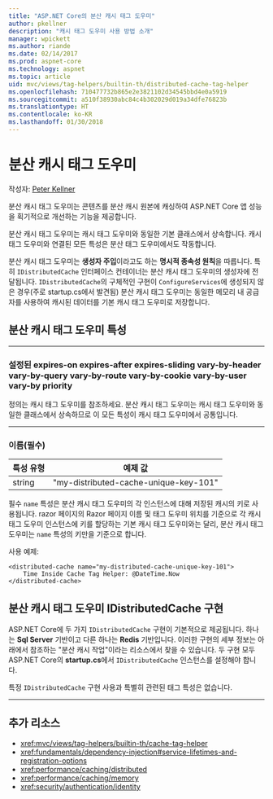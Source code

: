 ```yaml
---
title: "ASP.NET Core의 분산 캐시 태그 도우미"
author: pkellner
description: "캐시 태그 도우미 사용 방법 소개"
manager: wpickett
ms.author: riande
ms.date: 02/14/2017
ms.prod: aspnet-core
ms.technology: aspnet
ms.topic: article
uid: mvc/views/tag-helpers/builtin-th/distributed-cache-tag-helper
ms.openlocfilehash: 710477732b865e2e3821102d34545bbd4e0a5919
ms.sourcegitcommit: a510f38930abc84c4b302029d019a34dfe76823b
ms.translationtype: HT
ms.contentlocale: ko-KR
ms.lasthandoff: 01/30/2018
---
```

# <a name="distributed-cache-tag-helper"></a>분산 캐시 태그 도우미

작성자: [Peter Kellner](http://peterkellner.net) 


분산 캐시 태그 도우미는 콘텐츠를 분산 캐시 원본에 캐싱하여 ASP.NET Core 앱 성능을 획기적으로 개선하는 기능을 제공합니다.

분산 캐시 태그 도우미는 캐시 태그 도우미와 동일한 기본 클래스에서 상속합니다.  캐시 태그 도우미와 연결된 모든 특성은 분산 태그 도우미에서도 작동합니다.


분산 캐시 태그 도우미는 **생성자 주입**이라고도 하는 **명시적 종속성 원칙**을 따릅니다.  특히 `IDistributedCache` 인터페이스 컨테이너는 분산 캐시 태그 도우미의 생성자에 전달됩니다.  `IDistributedCache`의 구체적인 구현이 `ConfigureServices`에 생성되지 않은 경우(주로 startup.cs에서 발견됨) 분산 캐시 태그 도우미는 동일한 메모리 내 공급자를 사용하여 캐시된 데이터를 기본 캐시 태그 도우미로 저장합니다.

## <a name="distributed-cache-tag-helper-attributes"></a>분산 캐시 태그 도우미 특성

- - -

### <a name="enabled-expires-on-expires-after-expires-sliding-vary-by-header-vary-by-query-vary-by-route-vary-by-cookie-vary-by-user-vary-by-priority"></a>설정된 expires-on expires-after expires-sliding vary-by-header vary-by-query vary-by-route vary-by-cookie vary-by-user vary-by priority

정의는 캐시 태그 도우미를 참조하세요. 분산 캐시 태그 도우미는 캐시 태그 도우미와 동일한 클래스에서 상속하므로 이 모든 특성이 캐시 태그 도우미에서 공통입니다.

- - -

### <a name="name-required"></a>이름(필수)

| 특성 유형    | 예제 값     |
|----------------   |----------------   |
| string    | "my-distributed-cache-unique-key-101"     |

필수 `name` 특성은 분산 캐시 태그 도우미의 각 인스턴스에 대해 저장된 캐시의 키로 사용됩니다.  razor 페이지의 Razor 페이지 이름 및 태그 도우미 위치를 기준으로 각 캐시 태그 도우미 인스턴스에 키를 할당하는 기본 캐시 태그 도우미와는 달리, 분산 캐시 태그 도우미는 `name` 특성의 키만을 기준으로 합니다.

사용 예제:

```cshtml
<distributed-cache name="my-distributed-cache-unique-key-101">
    Time Inside Cache Tag Helper: @DateTime.Now
</distributed-cache>
```

## <a name="distributed-cache-tag-helper-idistributedcache-implementations"></a>분산 캐시 태그 도우미 IDistributedCache 구현

ASP.NET Core에 두 가지 `IDistributedCache` 구현이 기본적으로 제공됩니다.  하나는 **Sql Server** 기반이고 다른 하나는 **Redis** 기반입니다. 이러한 구현의 세부 정보는 아래에서 참조하는 "분산 캐시 작업"이라는 리소스에서 찾을 수 있습니다. 두 구현 모두 ASP.NET Core의 **startup.cs**에서 `IDistributedCache` 인스턴스를 설정해야 합니다.

특정 `IDistributedCache` 구현 사용과 특별히 관련된 태그 특성은 없습니다.



- - -



## <a name="additional-resources"></a>추가 리소스

* <xref:mvc/views/tag-helpers/builtin-th/cache-tag-helper>
* <xref:fundamentals/dependency-injection#service-lifetimes-and-registration-options>
* <xref:performance/caching/distributed>
* <xref:performance/caching/memory>
* <xref:security/authentication/identity>
